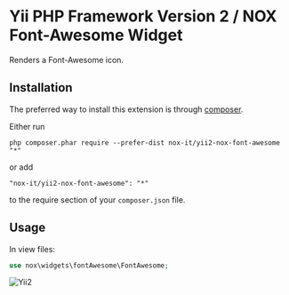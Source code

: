 Yii PHP Framework Version 2 / NOX Font-Awesome Widget
=====================================================

Renders a Font-Awesome icon.

Installation
------------
The preferred way to install this extension is through [composer](http://getcomposer.org/download/).

Either run

```
php composer.phar require --prefer-dist nox-it/yii2-nox-font-awesome "*"
```

or add

```
"nox-it/yii2-nox-font-awesome": "*"
```

to the require section of your `composer.json` file.

Usage
------------
In view files:

```php
use nox\widgets\fontAwesome\FontAwesome;

```

![Yii2](https://img.shields.io/badge/Powered_by-Yii_Framework-green.svg?style=flat)

